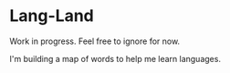 # Lang-Land

Work in progress. Feel free to ignore for now.

I'm building a map of words to help me learn languages.